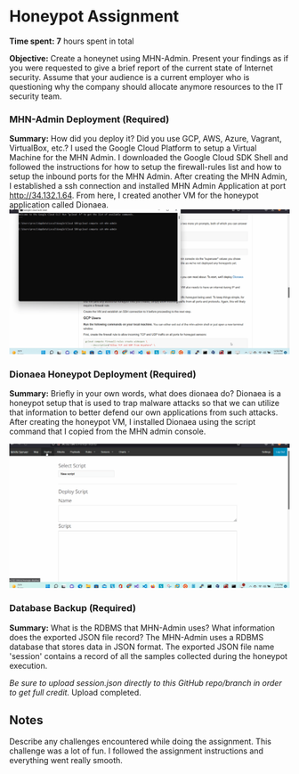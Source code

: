 # Honeypot Assignment

**Time spent:** **7** hours spent in total

**Objective:** Create a honeynet using MHN-Admin. Present your findings as if you were requested to give a brief report of the current state of Internet security. Assume that your audience is a current employer who is questioning why the company should allocate anymore resources to the IT security team.

### MHN-Admin Deployment (Required)

**Summary:** How did you deploy it? Did you use GCP, AWS, Azure, Vagrant, VirtualBox, etc.?
I used the Google Cloud Platform to setup a Virtual Machine for the MHN Admin. I downloaded the Google Cloud SDK Shell and followed the instructions for how to setup the firewall-rules list and how to setup the inbound ports for the MHN Admin. After creating the MHN Admin, I established a ssh connection and installed MHN Admin Application at port http://34.132.1.64. From here, I created another VM for the honeypot application called Dionaea.
<img src="Rowe_MHN.gif">

### Dionaea Honeypot Deployment (Required)

**Summary:** Briefly in your own words, what does dionaea do?
Dionaea is a honeypot setup that is used to trap malware attacks so that we can utilize that information to better defend our own applications from such attacks. After creating the honeypot VM, I installed Dionaea using the script command that I copied from the MHN admin console.

<img src="Rowe_Honeypot.gif">

### Database Backup (Required) 

**Summary:** What is the RDBMS that MHN-Admin uses? What information does the exported JSON file record?
The MHN-Admin uses a RDBMS database that stores data in JSON format. The exported JSON file name 'session' contains a record of all the samples collected during the honeypot execution.

*Be sure to upload session.json directly to this GitHub repo/branch in order to get full credit.*
Upload completed.

## Notes

Describe any challenges encountered while doing the assignment.
This challenge was a lot of fun. I followed the assignment instructions and everything went really smooth.
